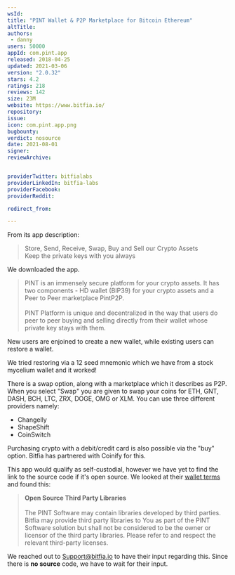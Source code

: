 ```yaml
---
wsId: 
title: "PINT Wallet & P2P Marketplace for Bitcoin Ethereum"
altTitle: 
authors:
 - danny
users: 50000
appId: com.pint.app
released: 2018-04-25
updated: 2021-03-06
version: "2.0.32"
stars: 4.2
ratings: 218
reviews: 142
size: 23M
website: https://www.bitfia.io/
repository: 
issue: 
icon: com.pint.app.png
bugbounty: 
verdict: nosource
date: 2021-08-01
signer: 
reviewArchive:


providerTwitter: bitfialabs
providerLinkedIn: bitfia-labs
providerFacebook: 
providerReddit: 

redirect_from:

---
```

From its app description:

> Store, Send, Receive, Swap, Buy and Sell our Crypto Assets<br>
Keep the private keys with you always

We downloaded the app.

>PINT is an immensely secure platform for your crypto assets. It has two components - HD wallet (BIP39) for your crypto assets and a Peer to Peer marketplace PintP2P.<br><br>
PINT Platform is unique and decentralized in the way that users do peer to peer buying and selling directly from their wallet whose private key stays with them.

New users are enjoined to create a new wallet, while existing users can restore a wallet. 

We tried restoring via a 12 seed mnemonic which we have from a stock mycelium wallet and it worked!

There is a swap option, along with a marketplace which it describes as P2P. When you select "Swap" you are given to swap your coins for ETH, GNT, DASH, BCH, LTC, ZRX, DOGE, OMG or XLM. You can use three different providers namely:

- Changelly
- ShapeShift
- CoinSwitch

Purchasing crypto with a debit/credit card is also possible via the "buy" option. Bitfia has partnered with Coinify for this.

This app would qualify as self-custodial, however we have yet to find the link to the source code if it's open source. We looked at their [wallet terms](https://www.bitfia.io/terms/index.php) and found this:

>**Open Source Third Party Libraries**<br><br>
The PINT Software may contain libraries developed by third parties. Bitfia may provide third party libraries to You as part of the PINT Software solution but shall not be considered to be the owner or licensor of the third party libraries. Please refer to and respect the relevant third-party licenses.

We reached out to Support@bitfia.io to have their input regarding this. Since there is **no source** code, we have to wait for their input.